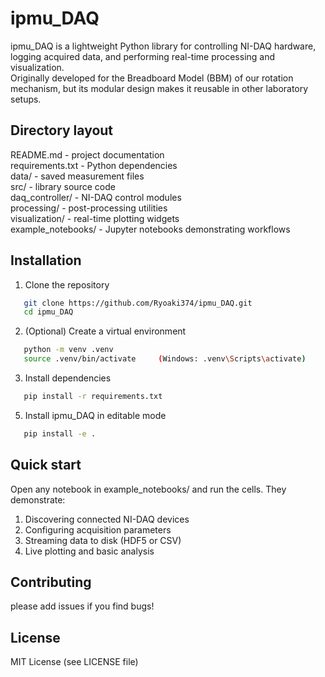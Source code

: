 # ipmu_DAQ

ipmu_DAQ is a lightweight Python library for controlling NI-DAQ hardware, logging acquired data, and performing real-time processing and visualization.  
Originally developed for the Breadboard Model (BBM) of our rotation mechanism, but its modular design makes it reusable in other laboratory setups.

## Directory layout
README.md            - project documentation  
requirements.txt     - Python dependencies  
data/                - saved measurement files  
src/                 - library source code  
    daq_controller/    - NI-DAQ control modules  
    processing/        - post-processing utilities  
    visualization/     - real-time plotting widgets  
example_notebooks/   - Jupyter notebooks demonstrating workflows  

## Installation
1. Clone the repository
```bash
   git clone https://github.com/Ryoaki374/ipmu_DAQ.git  
   cd ipmu_DAQ
```

2. (Optional) Create a virtual environment
```bash
   python -m venv .venv  
   source .venv/bin/activate     (Windows: .venv\Scripts\activate)  
```

3. Install dependencies
```bash  
   pip install -r requirements.txt  
```

5. Install ipmu_DAQ in editable mode
```bash  
   pip install -e .  
```

## Quick start
Open any notebook in example_notebooks/ and run the cells. They demonstrate:  
1. Discovering connected NI-DAQ devices  
2. Configuring acquisition parameters  
3. Streaming data to disk (HDF5 or CSV)  
4. Live plotting and basic analysis   

## Contributing
please add issues if you find bugs!

## License
MIT License (see LICENSE file)
